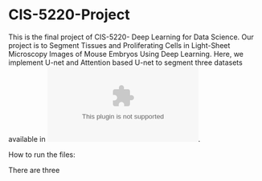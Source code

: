 # CIS-5220-Project

This is the final project of CIS-5220- Deep Learning for Data Science. Our project is to Segment Tissues and Proliferating Cells in Light-Sheet Microscopy Images of Mouse Embryos Using Deep Learning.
Here, we implement U-net and Attention based U-net to segment three datasets available in ![here](https://www.dropbox.com/s/7zkk4j415ncfs47/LSM_Segmentation_Dataset.zip?dl=0). 

How to run the files:

There are three 
